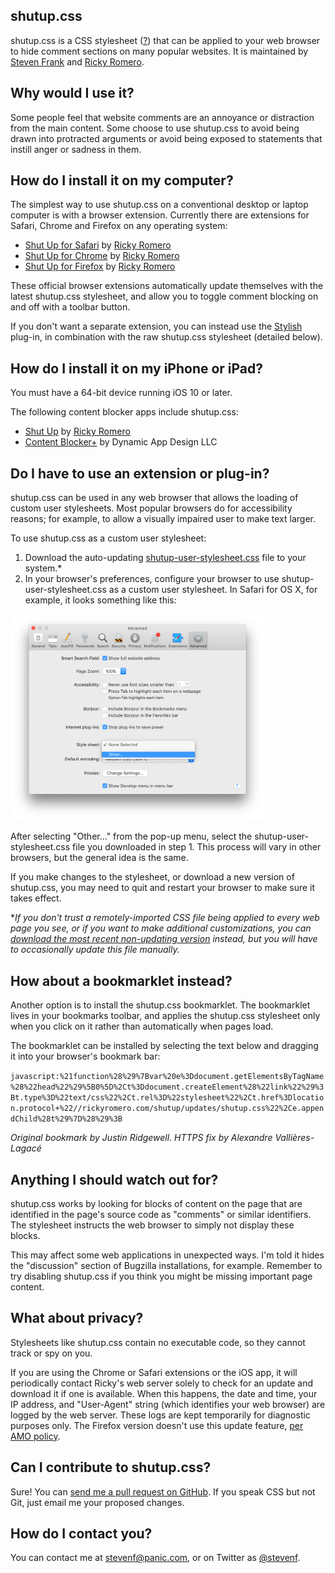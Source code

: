 ## shutup.css

shutup.css is a CSS stylesheet ([?](https://en.wikipedia.org/wiki/Style_sheet_(web_development))) that can be applied to your web browser to hide comment sections on many popular websites. It is maintained by [Steven Frank](https://twitter.com/stevenf/) and [Ricky Romero](https://rickyromero.com).

## Why would I use it?

Some people feel that website comments are an annoyance or distraction from the main content. Some choose to use shutup.css to avoid being drawn into protracted arguments or avoid being exposed to statements that instill anger or sadness in them.

## How do I install it on my computer?

The simplest way to use shutup.css on a conventional desktop or laptop computer is with a browser extension. Currently there are extensions for Safari, Chrome and Firefox on any operating system:

* [Shut Up for Safari](https://safari-extensions.apple.com/details/?id=net.rickyromero.shutup-TMM5P68287) by [Ricky Romero](https://rickyromero.com)
* [Shut Up for Chrome](https://chrome.google.com/webstore/detail/oklfoejikkmejobodofaimigojomlfim?hl=en-US&amp;gl=US) by [Ricky Romero](https://rickyromero.com)
* [Shut Up for Firefox](https://addons.mozilla.org/en-US/firefox/addon/shut-up-comment-blocker/) by [Ricky Romero](https://rickyromero.com)

These official browser extensions automatically update themselves with the latest shutup.css stylesheet, and allow you to toggle comment blocking on and off with a toolbar button.

If you don't want a separate extension, you can instead use the [Stylish](https://userstyles.org/) plug-in, in combination with the raw shutup.css stylesheet (detailed below).

## How do I install it on my iPhone or iPad?

You must have a 64-bit device running iOS 10 or later.

The following content blocker apps include shutup.css:

* [Shut Up](https://itunes.apple.com/us/app/shut-up-comment-blocker/id1015043880?mt=8&amp;at=1l3vbmm) by [Ricky Romero](https://rickyromero.com)
* [Content Blocker+](https://geo.itunes.apple.com/us/app/content-blocker+/id1040960141?mt=8&amp;at=1l3vbmm) by Dynamic App Design LLC

## Do I have to use an extension or plug-in?

shutup.css can be used in any web browser that allows the loading of custom user stylesheets. Most popular browsers do for accessibility reasons; for example, to allow a visually impaired user to make text larger.

To use shutup.css as a custom user stylesheet:

1. Download the auto-updating [shutup-user-stylesheet.css](shutup-user-stylesheet.css) file to your system.*
2. In your browser's preferences, configure your browser to use shutup-user-stylesheet.css as a custom user stylesheet. In Safari for OS X, for example, it looks something like this:

<img alt="Safari screenshot" src="docs/safariprefs.png" width="406" />

After selecting "Other..." from the pop-up menu, select the shutup-user-stylesheet.css file you downloaded in step 1. This process will vary in other browsers, but the general idea is the same.

If you make changes to the stylesheet, or download a new version of shutup.css, you may need to quit and restart your browser to make sure it takes effect.

**If you don't trust a remotely-imported CSS file being applied to every web page you see, or if you want to make additional customizations, you can [download the most recent non-updating version](shutup.css) instead, but you will have to occasionally update this file manually.*

## How about a bookmarklet instead?

Another option is to install the shutup.css bookmarklet. The bookmarklet lives in your bookmarks toolbar, and applies the shutup.css stylesheet only when you click on it rather than automatically when pages load.

The bookmarklet can be installed by selecting the text below and dragging it into your browser's bookmark bar:

`javascript:%21function%28%29%7Bvar%20e%3Ddocument.getElementsByTagName%28%22head%22%29%5B0%5D%2Ct%3Ddocument.createElement%28%22link%22%29%3Bt.type%3D%22text/css%22%2Ct.rel%3D%22stylesheet%22%2Ct.href%3Dlocation.protocol+%22//rickyromero.com/shutup/updates/shutup.css%22%2Ce.appendChild%28t%29%7D%28%29%3B`

*Original bookmark by Justin Ridgewell. HTTPS fix by Alexandre Vallières-Lagacé*

## Anything I should watch out for?

shutup.css works by looking for blocks of content on the page that are identified in the page's source code as "comments" or similar identifiers. The stylesheet instructs the web browser to simply not display these blocks.

This may affect some web applications in unexpected ways. I'm told it hides the "discussion" section of Bugzilla installations, for example. Remember to try disabling shutup.css if you think you might be missing important page content.

## What about privacy?

Stylesheets like shutup.css contain no executable code, so they cannot track or spy on you.

If you are using the Chrome or Safari extensions or the iOS app, it will periodically contact Ricky's web server solely to check for an update and download it if one is available. When this happens, the date and time, your IP address, and "User-Agent" string (which identifies your web browser) are logged by the web server. These logs are kept temporarily for diagnostic purposes only. The Firefox version doesn't use this update feature, [per AMO policy](https://developer.mozilla.org/en-US/Add-ons/AMO/Policy/Reviews#Policies).

## Can I contribute to shutup.css?

Sure! You can [send me a pull request on GitHub](https://github.com/panicsteve/shutup-css/edit/master/shutup.css). If you speak CSS but not Git, just email me your proposed changes.

## How do I contact you?

You can contact me at [stevenf@panic.com](mailto:stevenf@panic.com), or on Twitter as [@stevenf](https://twitter.com/stevenf/).
